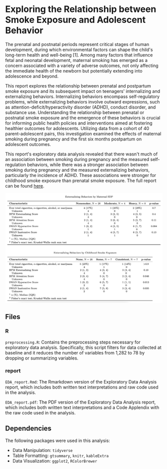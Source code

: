 # Exploring the Relationship between Smoke Exposure and Adolescent Behavior

The prenatal and postnatal periods represent critical stages of human development, during which environmental factors can shape the child's long-term health and well-being [1]. Among many factors that influence fetal and neonatal development, maternal smoking has emerged as a concern associated with a variety of adverse outcomes, not only affecting the immediate health of the newborn but potentially extending into adolescence and beyond. 

This report explores the relationship between prenatal and postpartum smoke exposure and its subsequent impact on teenagers' internalizing and externalizing behaviors. Internalizing behaviors encompass self-regulatory problems, while externalizing behaviors involve outward expressions, such as attention-deficit/hyperactivity disorder (ADHD), conduct disorder, and substance use. Understanding the relationship between prenatal or postnatal smoke exposure and the emergence of these behaviors is crucial for informing public health policies and interventions aimed at fostering healthier outcomes for adolescents. Utilizing data from a cohort of 40 parent-adolescent pairs, this investigation examined the effects of maternal smoking during pregnancy and the first six months postpartum on adolescent outcomes. 

This report's exploratory data analysis revealed that there wasn't much of an association between smoking during pregnancy and the measured self-regulation behaviors, while there was a stronger association between smoking during pregnancy and the measured externalizing behaviors, particularly the incidence of ADHD. These associations were stronger for childhood smoke exposure than prenatal smoke exposure. The full report can be found [here](report/EDA_report.pdf).

![](images/EDA_results.png)

## Files
### R
`preprocessing.R`: Contains the preprocessing steps necessary for exploratory data analysis. Specifically, this script filters for data collected at baseline and it reduces the number of variables from 1,282 to 78 by dropping or summarizing variables. 

### report
`EDA_report.Rmd`: The Rmarkdown version of the Exploratory Data Analysis report, which includes both written text interpretations and raw code used in the analysis. 

`EDA_report.pdf`: The PDF version of the Exploratory Data Analysis report, which includes both written text interpretations and a Code Applendix with the raw code used in the analysis. 


## Dependencies

The following packages were used in this analysis: 

 - Data Manipulation: `tidyverse` 
 - Table Formatting: `gtsummary`, `knitr`, `kableExtra`
 - Data Visualization: `ggplot2`, `RColorBrewer`
